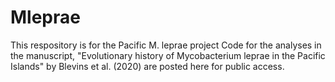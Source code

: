 # Mleprae
This respository is for the Pacific M. leprae project
Code for the analyses in the manuscript, "Evolutionary history of Mycobacterium leprae in the Pacific Islands" by Blevins et al. (2020) are posted here for public access.
